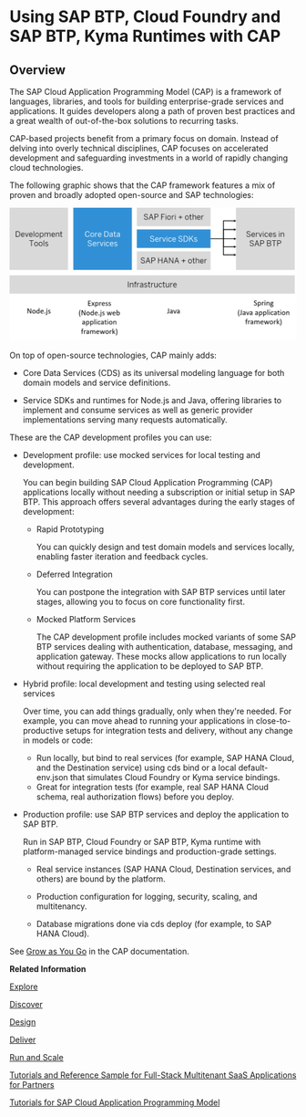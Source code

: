 <!-- loio696ec2328d02468eb1455c280e1eb969 -->

# Using SAP BTP, Cloud Foundry and SAP BTP, Kyma Runtimes with CAP



<a name="loio696ec2328d02468eb1455c280e1eb969__section_w2m_ksx_lxb"/>

## Overview

The SAP Cloud Application Programming Model \(CAP\) is a framework of languages, libraries, and tools for building enterprise-grade services and applications. It guides developers along a path of proven best practices and a great wealth of out-of-the-box solutions to recurring tasks.

CAP-based projects benefit from a primary focus on domain. Instead of delving into overly technical disciplines, CAP focuses on accelerated development and safeguarding investments in a world of rapidly changing cloud technologies.

The following graphic shows that the CAP framework features a mix of proven and broadly adopted open-source and SAP technologies:

![](images/CAP_Overview_7e017ac.png)

On top of open-source technologies, CAP mainly adds:

-   Core Data Services \(CDS\) as its universal modeling language for both domain models and service definitions.

-   Service SDKs and runtimes for Node.js and Java, offering libraries to implement and consume services as well as generic provider implementations serving many requests automatically.


These are the CAP development profiles you can use:

-   Development profile: use mocked services for local testing and development.

    You can begin building SAP Cloud Application Programming \(CAP\) applications locally without needing a subscription or initial setup in SAP BTP. This approach offers several advantages during the early stages of development:

    -   Rapid Prototyping

        You can quickly design and test domain models and services locally, enabling faster iteration and feedback cycles.

    -   Deferred Integration

        You can postpone the integration with SAP BTP services until later stages, allowing you to focus on core functionality first.

    -   Mocked Platform Services

        The CAP development profile includes mocked variants of some SAP BTP services dealing with authentication, database, messaging, and application gateway. These mocks allow applications to run locally without requiring the application to be deployed to SAP BTP.


-   Hybrid profile: local development and testing using selected real services

    Over time, you can add things gradually, only when they're needed. For example, you can move ahead to running your applications in close-to-productive setups for integration tests and delivery, without any change in models or code:

    -   Run locally, but bind to real services \(for example, SAP HANA Cloud, and the Destination service\) using cds bind or a local default-env.json that simulates Cloud Foundry or Kyma service bindings.
    -   Great for integration tests \(for example, real SAP HANA Cloud schema, real authorization flows\) before you deploy.

-   Production profile: use SAP BTP services and deploy the application to SAP BTP.

    Run in SAP BTP, Cloud Foundry or SAP BTP, Kyma runtime with platform-managed service bindings and production-grade settings.

    -   Real service instances \(SAP HANA Cloud, Destination services, and others\) are bound by the platform.

    -   Production configuration for logging, security, scaling, and multitenancy.

    -   Database migrations done via cds deploy \(for example, to SAP HANA Cloud\).



See [Grow as You Go](https://cap.cloud.sap/docs/get-started/grow-as-you-go) in the CAP documentation.

**Related Information**  


[Explore](explore-03139be.md "")

[Discover](discover-7eae382.md "")

[Design](design-6bb7339.md "")

[Deliver](deliver-3efbd5b.md "")

[Run and Scale](run-and-scale-fcb51b5.md "")

[Tutorials and Reference Sample for Full-Stack Multitenant SaaS Applications for Partners](tutorials-and-reference-sample-for-full-stack-multitenant-saas-applications-for-partners-11d9894.md "")

[Tutorials for SAP Cloud Application Programming Model](tutorials-for-sap-cloud-application-programming-model-eb7420a.md "")

